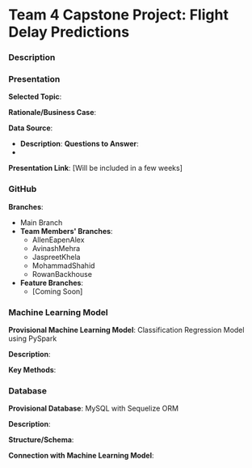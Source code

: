 # Team 4 Capstone Project: Flight Delay Predictions

### Description


### Presentation

**Selected Topic**:

**Rationale/Business Case**:

**Data Source**:
* **Description**:
**Questions to Answer**:
* 

**Presentation Link**: [Will be included in a few weeks]

### GitHub

**Branches**:
* Main Branch
* **Team Members' Branches**:
  * AllenEapenAlex
  * AvinashMehra
  * JaspreetKhela
  * MohammadShahid
  * RowanBackhouse
* **Feature Branches**:
  * [Coming Soon]

### Machine Learning Model

**Provisional Machine Learning Model**: Classification Regression Model using PySpark

**Description**:

**Key Methods**:

### Database

**Provisional Database**: MySQL with Sequelize ORM

**Description**:

**Structure/Schema**:

**Connection with Machine Learning Model**:
